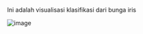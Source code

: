 Ini adalah visualisasi klasifikasi dari bunga iris

![image](https://github.com/user-attachments/assets/dbbc2a9e-705e-4d04-8620-e4ac04f2445d)
